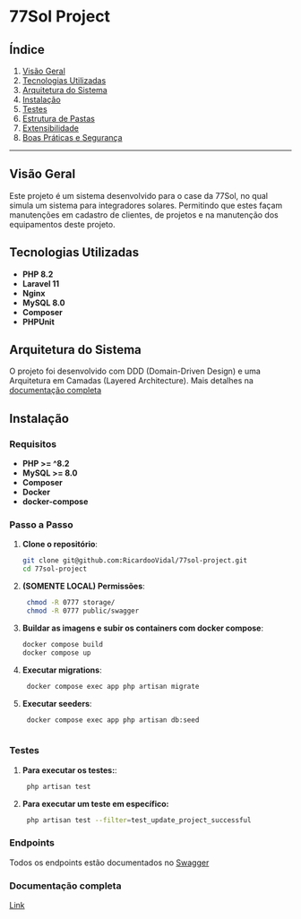 # 77Sol Project

## Índice
1. [Visão Geral](#visão-geral)
2. [Tecnologias Utilizadas](#tecnologias-utilizadas)
3. [Arquitetura do Sistema](#arquitetura-do-sistema)
4. [Instalação](#instalação)
6. [Testes](#testes)
7. [Estrutura de Pastas](#estrutura-de-pastas)
8. [Extensibilidade](#extensibilidade)
9. [Boas Práticas e Segurança](#boas-práticas-e-segurança)

---

## Visão Geral
Este projeto é um sistema desenvolvido para o case da 77Sol, no qual simula um sistema para integradores solares. Permitindo que estes façam manutenções em cadastro de clientes, de projetos e na manutenção dos equipamentos deste projeto.

## Tecnologias Utilizadas
- **PHP 8.2**
- **Laravel 11**
- **Nginx**
- **MySQL 8.0**
- **Composer**
- **PHPUnit**

## Arquitetura do Sistema
O projeto foi desenvolvido com DDD (Domain-Driven Design) e uma Arquitetura em Camadas (Layered Architecture). Mais detalhes na [documentação completa](https://docs.google.com/document/d/1lP-lE4VY5a-b7YlIb3ZI4Oaa1JxkLrdUUYzCqefGLJA/edit?usp=sharing)

## Instalação

### Requisitos
- **PHP >= ^8.2**
- **MySQL >= 8.0**
- **Composer**
- **Docker**
- **docker-compose**

### Passo a Passo

1. **Clone o repositório**:
   ```bash
   git clone git@github.com:RicardooVidal/77sol-project.git
   cd 77sol-project

2. **(SOMENTE LOCAL) Permissões**:  
   ```bash
    chmod -R 0777 storage/
    chmod -R 0777 public/swagger

3. **Buildar as imagens e subir os containers com docker compose**:  
   ```bash
   docker compose build
   docker compose up

4. **Executar migrations**:  
   ```bash
    docker compose exec app php artisan migrate

5. **Executar seeders**:  
   ```bash
    docker compose exec app php artisan db:seed



### Testes

1. **Para executar os testes:**:  
   ```bash
    php artisan test

2. **Para executar um teste em específico:**  
   ```bash
    php artisan test --filter=test_update_project_successful

### Endpoints
Todos os endpoints estão documentados no [Swagger](http://localhost:8085/api-doc)


### Documentação completa
[Link](https://docs.google.com/document/d/1lP-lE4VY5a-b7YlIb3ZI4Oaa1JxkLrdUUYzCqefGLJA/edit?usp=sharing)